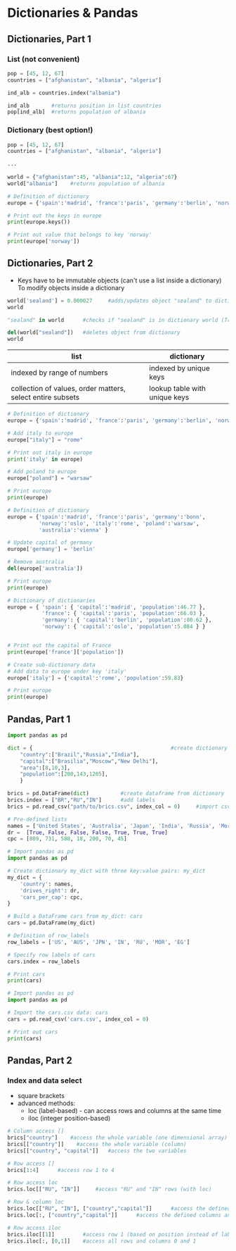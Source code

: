 # Dictionaries & Pandas
## Dictionaries, Part 1
### List (not convenient)
```python
pop = [45, 12, 67]
countries = ["afghanistan", "albania", "algeria"]

ind_alb = countries.index("albania")

ind_alb       #returns position in list countries
pop[ind_alb]  #returns population of albania
```
### Dictionary (best option!)
```python
pop = [45, 12, 67]
countries = ["afghanistan", "albania", "algeria"]

...
    
world = {"afghanistan":45, "albania":12, "algeria":67}
world["albania"]    #returns population of albania
```
```python
# Definition of dictionary
europe = {'spain':'madrid', 'france':'paris', 'germany':'berlin', 'norway':'oslo' }

# Print out the keys in europe
print(europe.keys())

# Print out value that belongs to key 'norway'
print(europe['norway'])
```

## Dictionaries, Part 2
- Keys have to be immutable objects (can't use a list inside a dictionary)
To modify objects inside a dictionary
```python
world['sealand'] = 0.000027     #adds/updates object "sealand" to dictionary world with the assigned value
world

"sealand" in world      #checks if "sealand" is in dictionary world (True/False)

del(world["sealand"])   #deletes object from dictionary
world
```

| list | dictionary |
| ---- | ---- |
| indexed by range of numbers  | indexed by unique keys  |
| collection of values, order matters, select entire subsets  | lookup table with unique keys |

```python
# Definition of dictionary
europe = {'spain':'madrid', 'france':'paris', 'germany':'berlin', 'norway':'oslo' }

# Add italy to europe
europe["italy"] = "rome"

# Print out italy in europe
print('italy' in europe)

# Add poland to europe
europe["poland"] = "warsaw"

# Print europe
print(europe)

# Definition of dictionary
europe = {'spain':'madrid', 'france':'paris', 'germany':'bonn',
          'norway':'oslo', 'italy':'rome', 'poland':'warsaw',
          'australia':'vienna' }

# Update capital of germany
europe['germany'] = 'berlin'

# Remove australia
del(europe['australia'])

# Print europe
print(europe)

# Dictionary of dictionaries
europe = { 'spain': { 'capital':'madrid', 'population':46.77 },
           'france': { 'capital':'paris', 'population':66.03 },
           'germany': { 'capital':'berlin', 'population':80.62 },
           'norway': { 'capital':'oslo', 'population':5.084 } }


# Print out the capital of France
print(europe['france']['population'])

# Create sub-dictionary data
# Add data to europe under key 'italy'
europe['italy'] = {'capital':'rome', 'population':59.83}

# Print europe
print(europe)
```

## Pandas, Part 1
```python
import pandas as pd

dict = {                                            #create dictionary
    "country":["Brazil","Russia","India"],
    "capital":["Brasilia","Moscow","New Delhi"],
    "area":[8,10,3],
    "population":[200,143,1205],
    }

brics = pd.DataFrame(dict)          #create dataframe from dictionary
brics.index = ["BR","RU","IN"]      #add labels
brics = pd.read_csv("path/to/brics.csv", index_col = 0)     #import csv file
```
```python
# Pre-defined lists
names = ['United States', 'Australia', 'Japan', 'India', 'Russia', 'Morocco', 'Egypt']
dr =  [True, False, False, False, True, True, True]
cpc = [809, 731, 588, 18, 200, 70, 45]

# Import pandas as pd
import pandas as pd

# Create dictionary my_dict with three key:value pairs: my_dict
my_dict = {
    'country': names,
    'drives_right': dr,
    'cars_per_cap': cpc,
}

# Build a DataFrame cars from my_dict: cars
cars = pd.DataFrame(my_dict)

# Definition of row_labels
row_labels = ['US', 'AUS', 'JPN', 'IN', 'RU', 'MOR', 'EG']

# Specify row labels of cars
cars.index = row_labels

# Print cars
print(cars)

# Import pandas as pd
import pandas as pd

# Import the cars.csv data: cars
cars = pd.read_csv('cars.csv', index_col = 0)

# Print out cars
print(cars)
```

## Pandas, Part 2
### Index and data select
- square brackets
- advanced methods:
    - loc (label-based) - can access rows and columns at the same time
    - iloc (integer position-based)
```python
# Column access []
brics["country"]    #access the whole variable (one dimensional array)
brics[["country"]]    #access the whole variable (column)
brics[["country", "capital"]]   #access the two variables

# Row access []
brics[1:4]      #access row 1 to 4

# Row access loc
brics.loc[["RU", "IN"]]     #access "RU" and "IN" rows (with loc)

# Row & column loc
brics.loc[["RU", "IN"], ["country","capital"]]      #access the defined rows and columns
brics.loc[:, ["country","capital"]]      #access the defined columns and ALL rows

# Row access iloc
brics.iloc[[1]]         #access row 1 (based on position instead of label "RU")
brics.iloc[:, [0,1]]    #access all rows and columns 0 and 1
```


